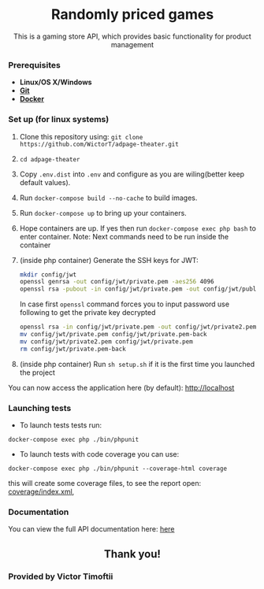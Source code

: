 <h1 align="center">
  Randomly priced games
</h1>
<p align="center">This is a gaming store API, which provides basic functionality for product management </p>

### Prerequisites
 - **Linux/OS X/Windows**
 - [**Git**](https://www.atlassian.com/git/tutorials/install-git)
 - [**Docker**](https://docs.docker.com/engine/installation/)

### Set up (for linux systems)
1. Clone this repository using: `git clone https://github.com/WictorT/adpage-theater.git`
2. `cd adpage-theater`
3. Copy `.env.dist` into `.env` and configure as you are wiling(better keep default values).
4. Run `docker-compose build --no-cache` to build images.
5. Run `docker-compose up` to bring up your containers.
6. Hope containers are up. If yes then run `docker-compose exec php bash` to enter container. Note: Next commands need to be run inside the container
7.
   (inside php container) Generate the SSH keys for JWT:
    
    ``` bash
    mkdir config/jwt
    openssl genrsa -out config/jwt/private.pem -aes256 4096
    openssl rsa -pubout -in config/jwt/private.pem -out config/jwt/public.pem
    ```
    
    In case first ```openssl``` command forces you to input password use following to get the private key decrypted
    ``` bash
    openssl rsa -in config/jwt/private.pem -out config/jwt/private2.pem
    mv config/jwt/private.pem config/jwt/private.pem-back
    mv config/jwt/private2.pem config/jwt/private.pem
    rm config/jwt/private.pem-back
    ```
8. (inside php container) Run `sh setup.sh` if it is the first time you launched the project

You can now access the application here (by default): [http://localhost](http://localhost)

### Launching tests
- To launch tests tests run:
```
docker-compose exec php ./bin/phpunit
```
- To launch tests with code coverage you can use:
```
docker-compose exec php ./bin/phpunit --coverage-html coverage
```
this will create some coverage files, to see the report open: [coverage/index.xml](coverage/index.xml),

### Documentation
You can view the full API documentation here: [here](https://documenter.getpostman.com/view/273833/RWMHKmx1)

<h2 align="center"> Thank you! </h2>
<h3> Provided by Victor Timoftii </h3>
